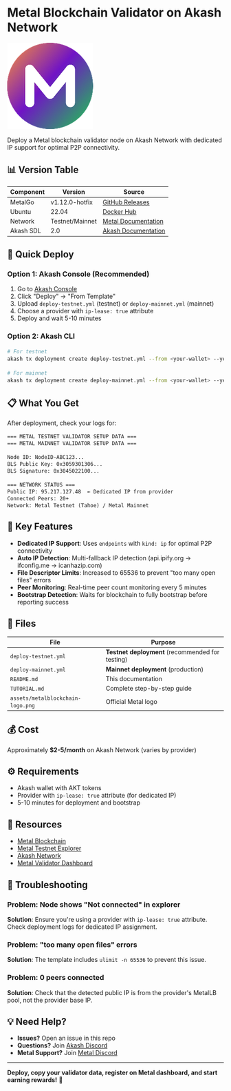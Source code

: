 # Metal Blockchain Validator on Akash Network

<img src="assets/metalblockchain-logo.png" alt="Metal Blockchain Logo" width="200" height="200">

Deploy a Metal blockchain validator node on Akash Network with dedicated IP support for optimal P2P connectivity.

## 📊 Version Table

| Component | Version | Source |
|-----------|---------|--------|
| MetalGo | v1.12.0-hotfix | [GitHub Releases](https://github.com/MetalBlockchain/metalgo/releases/tag/v1.12.0-hotfix) |
| Ubuntu | 22.04 | [Docker Hub](https://hub.docker.com/_/ubuntu) |
| Network | Testnet/Mainnet | [Metal Documentation](https://docs.metalblockchain.org/) |
| Akash SDL | 2.0 | [Akash Documentation](https://docs.akash.network/) |

## 🚀 Quick Deploy

### Option 1: Akash Console (Recommended)
1. Go to [Akash Console](https://console.akash.network/)
2. Click "Deploy" → "From Template"
3. Upload `deploy-testnet.yml` (testnet) or `deploy-mainnet.yml` (mainnet)
4. Choose a provider with `ip-lease: true` attribute
5. Deploy and wait 5-10 minutes

### Option 2: Akash CLI
```bash
# For testnet
akash tx deployment create deploy-testnet.yml --from <your-wallet> --yes

# For mainnet  
akash tx deployment create deploy-mainnet.yml --from <your-wallet> --yes
```

## 📋 What You Get

After deployment, check your logs for:

```
=== METAL TESTNET VALIDATOR SETUP DATA ===
=== METAL MAINNET VALIDATOR SETUP DATA ===

Node ID: NodeID-ABC123...
BLS Public Key: 0x3059301306...
BLS Signature: 0x3045022100...

=== NETWORK STATUS ===
Public IP: 95.217.127.48  ← Dedicated IP from provider
Connected Peers: 20+
Network: Metal Testnet (Tahoe) / Metal Mainnet
```

## 🔧 Key Features

- **Dedicated IP Support**: Uses `endpoints` with `kind: ip` for optimal P2P connectivity
- **Auto IP Detection**: Multi-fallback IP detection (api.ipify.org → ifconfig.me → icanhazip.com)
- **File Descriptor Limits**: Increased to 65536 to prevent "too many open files" errors
- **Peer Monitoring**: Real-time peer count monitoring every 5 minutes
- **Bootstrap Detection**: Waits for blockchain to fully bootstrap before reporting success

## 📁 Files

| File | Purpose |
|------|---------|
| `deploy-testnet.yml` | **Testnet deployment** (recommended for testing) |
| `deploy-mainnet.yml` | **Mainnet deployment** (production) |
| `README.md` | This documentation |
| `TUTORIAL.md` | Complete step-by-step guide |
| `assets/metalblockchain-logo.png` | Official Metal logo |

## 💰 Cost

Approximately **$2-5/month** on Akash Network (varies by provider)

## ⚙️ Requirements

- Akash wallet with AKT tokens
- Provider with `ip-lease: true` attribute (for dedicated IP)
- 5-10 minutes for deployment and bootstrap

## 🔗 Resources

- [Metal Blockchain](https://metalblockchain.org/)
- [Metal Testnet Explorer](https://tahoe.metalscan.io/)
- [Akash Network](https://akash.network/)
- [Metal Validator Dashboard](https://metalblockchain.org/validators)

## 🐛 Troubleshooting

### Problem: Node shows "Not connected" in explorer
**Solution**: Ensure you're using a provider with `ip-lease: true` attribute. Check deployment logs for dedicated IP assignment.

### Problem: "too many open files" errors
**Solution**: The template includes `ulimit -n 65536` to prevent this issue.

### Problem: 0 peers connected
**Solution**: Check that the detected public IP is from the provider's MetalLB pool, not the provider base IP.

## 💡 Need Help?

- **Issues?** Open an issue in this repo
- **Questions?** Join [Akash Discord](https://discord.akash.network/)
- **Metal Support?** Join [Metal Discord](https://discord.gg/metalblockchain)

---

**Deploy, copy your validator data, register on Metal dashboard, and start earning rewards!** 🎉